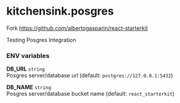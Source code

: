 # kitchensink.posgres

Fork https://github.com/albertogasparin/react-starterkit

Testing Posgres Integration

### ENV variables

**DB_URL** `string`    
Posgres server/database url (default: `postgres://127.0.0.1:5432`)

**DB_NAME** `string`   
Posgres server/database bucket name (default: `react_starterkit`)
